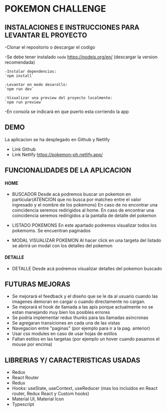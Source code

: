 # POKEMON CHALLENGE

## INSTALACIONES E INSTRUCCIONES PARA LEVANTAR EL PROYECTO

-Clonar el repositorio o descargar el codigo

-Se debe tener instalado `node` https://nodejs.org/en/ (descargar la version recomendada)

    -Instalar dependencias:
    `npm install`

    -Levantar en modo desarollo:
    `npm run dev`

    -Visualizar una preview del proyecto localmente:
    `npm run preview`

-En consola se indicará en que puerto esta corriendo la app

## DEMO

La aplicacion se ha desplegado en Github y Netlify

- Link Github
- Link Netlify https://pokemon-ph.netlify.app/

## FUNCIONALIDADES DE LA APLICACION

#### HOME

- BUSCADOR
  Desde acá podremos buscar un pokemon en particular(ATENCION que no busca por matcheo entre el valor ingresado y el nombre de los pokemons)
  En caso de no encontrar una coincidencia seremos redirigidos al home.
  En caso de encontrar una coincidencia seremos redirigidos a la pantalla de detalle del pokemon

- LISTADO POKEMONS
  En este apartado podremos visualizar todos los pokemoms. Se encuentran paginados

- MODAL VISUALIZAR POKEMON
  Al hacer click en una targeta del listado se abrirá un modal con los detalles del pokemon

#### DETALLE

- DETALLE
  Desde acá podremos visualizar detalles del pokemon buscado

## FUTURAS MEJORAS

- Se mejorará el feedback y el diseño que se le da al usuario cuando las imagenes demoran en cargar o cuando directamente no cargan.
- Se mejorará el hook de llamada a las apis porque actualmente no se estan manejando muy bien los posibles errores
- Se podria implementar redux thunks para las llamadas asincronas
- Se agregaran transiciones en cada una de las vistas
- Navegacion entre "paginas" (por ejemplo para ir a la pag. anterior)
- Usar css modules en caso de usar hojas de estilos
- Faltan estilos en las targetas (por ejemplo un hover cuando pasamos el mouse por encima)

## LIBRERIAS Y/ CARACTERISTICAS USADAS

- Redux
- React Router
- Redux
- Hooks: useState, useContext, useReducer (mas los incluidos en React router, Redux React y Custom hooks)
- Material UI, Material Icon
- Typescript

